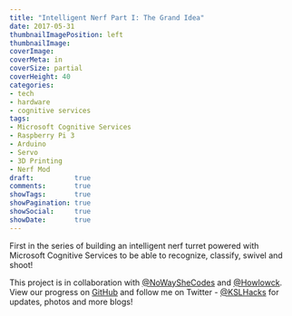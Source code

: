 ```yaml
---
title: "Intelligent Nerf Part I: The Grand Idea"
date: 2017-05-31
thumbnailImagePosition: left
thumbnailImage: 
coverImage: 
coverMeta: in
coverSize: partial
coverHeight: 40
categories:
- tech
- hardware
- cognitive services
tags:
- Microsoft Cognitive Services
- Raspberry Pi 3
- Arduino
- Servo
- 3D Printing
- Nerf Mod
draft:          true
comments:       true
showTags:       true
showPagination: true
showSocial:     true
showDate:       true
---
```


First in the series of building an intelligent nerf turret powered with Microsoft Cognitive Services to be able to recognize, classify, swivel and shoot!

<!--more-->

<!--
Notes:
ThumbnailImage dimensions: 700px x 700px
CoverImage dimensions: 1800px x 450px
-->

This project is in collaboration with [@NoWaySheCodes](https://twitter.com/nowayshecodes) and [@Howlowck](https://twitter.com/howlowck). View our progress on [GitHub](https://github.com/KSLHacks/intelligentNerfTurret) and follow me on Twitter - [@KSLHacks](https://twitter.com/kslhacks) for updates, photos and more blogs!